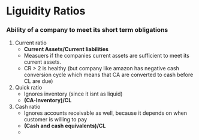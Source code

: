 <h1>Liguidity Ratios</h1>  

### Ability of a company to meet its short term obligations

1.  Current ratio
    - **Current Assets/Current liabilities**
    - Measuers if the companies current assets are sufficient to meet its current assets.
    - CR > 2 is healthy (but company like amazon has negative cash conversion cycle which means that CA are converted to cash before CL are due)
3.  Quick ratio
    - Ignores inventory (since it isnt as liquid)
    - **(CA-Inventory)/CL**
4.  Cash ratio
    - Ignores accounts receivable as well, because it depends on when customer is willing to pay
    - **(Cash and cash equivalents)/CL**
    - 